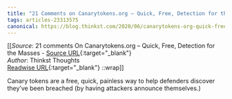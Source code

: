 ```yaml
---
title: "21 Comments on Canarytokens.org – Quick, Free, Detection for the Masses (457101728)"
tags: articles-23313575
canonical: https://blog.thinkst.com/2020/06/canarytokens-org-quick-free-detection-for-the-masses-2.html
---
```


[[_Source_: 21 comments On Canarytokens.org – Quick, Free, Detection for the Masses - [Source URL](https://blog.thinkst.com/2020/06/canarytokens-org-quick-free-detection-for-the-masses-2.html){:target="_blank"}<br>
_Author_: Thinkst Thoughts<br>
[Readwise URL](https://readwise.io/open/457101728){:target="_blank"}
::wrap]]

Canary tokens are a free, quick, painless way to help defenders discover they’ve been breached (by having attackers announce themselves.)
